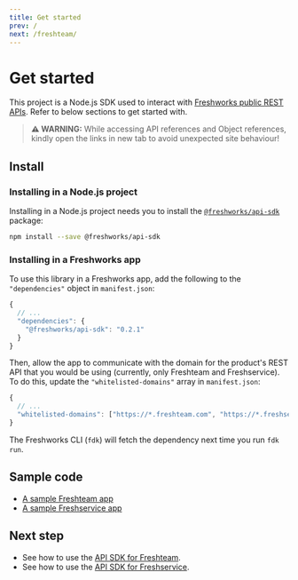 ```yaml
---
title: Get started
prev: /
next: /freshteam/
---
```

# Get started

This project is a Node.js SDK used to interact with [Freshworks public REST APIs](https://developers.freshworks.com/documentation/). Refer to below sections to get started with.

> **:warning: WARNING:**
> While accessing API references and Object references, kindly open the links in new tab to avoid unexpected site behaviour!

## Install

### Installing in a Node.js project

Installing in a Node.js project needs you to install the [`@freshworks/api-sdk`](https://github.com/freshworks/freshworks-api-sdk) package:

``` sh
npm install --save @freshworks/api-sdk
```

### Installing in a Freshworks app

To use this library in a Freshworks app, add the following to the `"dependencies"` object in `manifest.json`:

```js
{
  // ...
  "dependencies": {
    "@freshworks/api-sdk": "0.2.1"
  }
}
```

Then, allow the app to communicate with the domain for the product's REST API that you would be using (currently, only Freshteam and Freshservice). To do this, update the `"whitelisted-domains"` array in `manifest.json`:

```js
{
  // ...
  "whitelisted-domains": ["https://*.freshteam.com", "https://*.freshservice.com"]
}
```

The Freshworks CLI (`fdk`) will fetch the dependency next time you run `fdk run`.

## Sample code

- [A sample Freshteam app](https://github.com/freshworks-developers/api-sdk-samples/tree/main/freshteam-app)
- [A sample Freshservice app](https://github.com/freshworks-developers/api-sdk-samples/tree/main/freshservice-app)

## Next step

- See how to use the [API SDK for Freshteam](freshteam).
- See how to use the [API SDK for Freshservice](freshservice).
